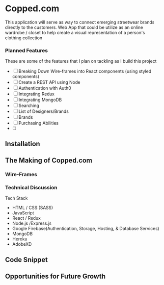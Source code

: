 # Copped.com

This application will serve as way to connect emerging streetwear brands directly to the customers. 
Web App that could be utilize as an online wardrobe / closet to help create a visual representation of a person's clothing collection
<!-- ![armoire image](./public/splashimage.png) -->

### Planned Features
These are some of the features that I plan on tackling as I build this project
- [ ] Breaking Down Wire-frames into React components (using styled components)
- [ ] Create a REST API using Node
- [ ] Authentication with Auth0
- [ ] Integrating Redux
- [ ] Integrating MongoDB
- [ ] Searching
- [ ] List of Designers/Brands 
- [ ] Brands
- [ ] Purchasing Abilities
- [ ]

## Installation 

## The Making of Copped.com

### Wire-Frames

### Technical Discussion
Tech Stack
* HTML / CSS (SASS)
* JavaScript
* React / Redux
* Node.js /Express.js
* Google Firebase(Authentication, Storage, Hosting, & Database Services)
* MongoDB
* Heroku
* AdobeXD

## Code Snippet

## Opportunities for Future Growth 